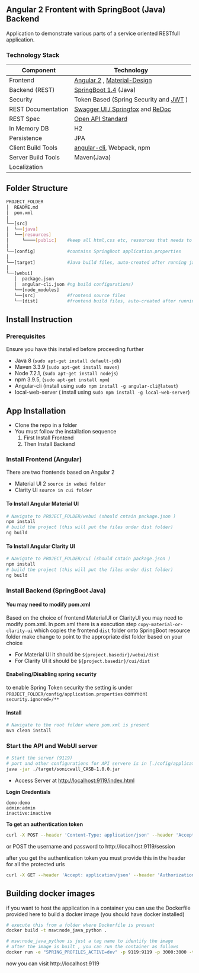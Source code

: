 ## Angular 2 Frontent with SpringBoot (Java) Backend
Application to demonstrate various parts of a service oriented RESTfull application. 

### Technology Stack
Component         | Technology
---               | ---
Frontend          | [Angular 2](https://github.com/angular/angular) , [Material-Design](https://github.com/angular/material2)
Backend (REST)    | [SpringBoot 1.4](https://projects.spring.io/spring-boot) (Java)
Security          | Token Based (Spring Security and [JWT](https://github.com/auth0/java-jwt) )
REST Documentation| [Swagger UI / Springfox](https://github.com/springfox/springfox) and [ReDoc](https://github.com/Rebilly/ReDoc)
REST Spec         | [Open API Standard](https://www.openapis.org/) 
In Memory DB      | H2 
Persistence       | JPA
Client Build Tools| [angular-cli](https://github.com/angular/angular-cli), Webpack, npm
Server Build Tools| Maven(Java)
Localization      | <Pending>     

## Folder Structure
```bash
PROJECT_FOLDER
│  README.md
│  pom.xml           
│
└──[src]      
│  └──[java]      
│  └──[resources]
│     └────[public]    #keep all html,css etc, resources that needs to be exposed to user without security
│
└──[config]            #contains SpringBoot application.properties
│
└──[target]            #Java build files, auto-created after running java build: mvn install
│
└──[webui]
   │  package.json     
   │  angular-cli.json #ng build configurations)
   └──[node_modules]
   └──[src]            #frontend source files
   └──[dist]           #frontend build files, auto-created after running angular build: ng -build
```

## Install Instruction

### Prerequisites
Ensure you have this installed before proceeding further
- Java 8       (`sudo apt-get install default-jdk`)
- Maven 3.3.9  (`sudo apt-get install maven`) 
- Node 7.2.1,  (`sudo apt-get install nodejs`) 
- npm 3.9.5,   (`sudo apt-get install npm`) 
- Angular-cli (install using `sudo npm install -g angular-cli@latest`)
- local-web-server ( install using `sudo npm install -g local-web-server`)


## App Installation
- Clone the repo in a folder
- You must follow the installation sequence 
    1. First Install Frontend 
    2. Then Install Backend  


### Install Frontend (Angular)
There are two frontends based on Angular 2 
- Material UI 2 `source in webui folder` 
- Clarity UI    `source in cui folder` 


#### To Install Angular Material UI
```bash
# Navigate to PROJECT_FOLDER/webui (should cntain package.json )
npm install
# build the project (this will put the files under dist folder)
ng build
```

#### To Install Angular Clarity UI
```bash
# Navigate to PROJECT_FOLDER/cui (should cntain package.json )
npm install
# build the project (this will put the files under dist folder)
ng build
```


### Install Backend (SpringBoot Java)

#### You may need to modify pom.xml ####
Based on the choice of frontend MaterialUI or ClarityUI you may need to modify pom.xml. In pom.xml there is a execution step `copy-material-or-clarity-ui` which copies the frontend `dist` folder
onto SpringBoot resource folder make change to point to the appropriate dist folder based on your choice 
- For Material UI it should be `${project.basedir}/webui/dist`
- For Clarity UI it should be `${project.basedir}/cui/dist`

#### Enabeling/Disabling spring security ####
to enable Spring Token security the setting is under `PROJECT_FOLDER/config/application.properties` comment `security.ignored=/**`

#### Install ####
```bash
# Navigate to the root folder where pom.xml is present 
mvn clean install
```

### Start the API and WebUI server ###
```bash
# Start the server (9119)
# port and other configurations for API servere is in [./cofig/application.properties](https://github.com/mrin9/Angular2_SpringBoot/blob/master/config/application.properties) file
java -jar ./target/sonicwall_CASB-1.0.0.jar

```

- Access Server at <http://localhost:9119/index.html>

**Login Credentials**
```
demo:demo
admin:admin
inactive:inactive
```

**To get an authentication token** 

```bash
curl -X POST --header 'Content-Type: application/json' --header 'Accept: application/json' -d '{"username": "demo", "password": "demo" }' 'http://localhost:9119/session'
```
or POST the username and password to http://localhost:9119/session


after you get the authentication token you must provide this in the header for all the protected urls 

```bash
curl -X GET --header 'Accept: application/json' --header 'Authorization: [replace this with token ]' 'http://localhost:9119/version'
```


## Building docker images

if you want to host the application in a container you can use the Dockerfile provided here 
to build a docker image (you should have docker installed)
```bash
# execute this from a folder where Dockerfile is present
docker build -t msw:node_java_python .

# msw:node_java_python is just a tag name to identify the image
# after the image is built , you can run the container as follows
docker run -e "SPRING_PROFILES_ACTIVE=dev" -p 9119:9119 -p 3000:3000 -t msw:node_java_python
```
now you can visit http://localhost:9119
